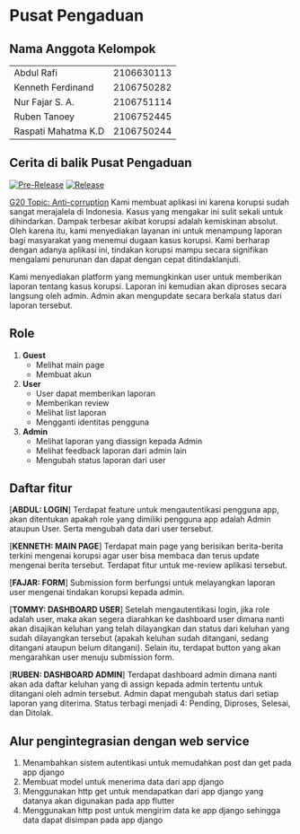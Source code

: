 # Pusat Pengaduan

## Nama Anggota Kelompok

<table>
<tr>
<td> Abdul Rafi </td> 
<td> 2106630113 </td> 
</tr>
<tr>
<td> Kenneth Ferdinand </td> 
<td> 2106750282 </td> 
</tr>
<tr>
<td> Nur Fajar S. A. </td> 
<td> 2106751114 </td> 
</tr>
<tr>
<td> Ruben Tanoey </td> 
<td> 2106752445 </td> 
</tr>
<tr>
<td> Raspati Mahatma K.D </td> 
<td> 2106750244 </td> 
</tr>
</table>


## Cerita di balik Pusat Pengaduan
[![Pre-Release](https://github.com/PBP-G20Project/flutter-pusat-pengaduan/tree/readme/actions/workflows/pre-release.yml/badge.svg)](https://github.com/PBP-G20Project/flutter-pusat-pengaduan/tree/readmeactions/workflows/pre-release.yml)
[![Release](https://github.com/PBP-G20Project/flutter-pusat-pengaduan/tree/readmeactions/workflows/release.yml/badge.svg)](https://github.com/PBP-G20Project/flutter-pusat-pengaduan/tree/readmeactions/workflows/release.yml)


[G20 Topic: Anti-corruption](https://www.oecd.org/g20/topics/anti-corruption/)
Kami membuat aplikasi ini karena korupsi sudah sangat merajalela di Indonesia. Kasus yang mengakar ini sulit sekali untuk dihindarkan. Dampak terbesar akibat korupsi adalah kemiskinan absolut. Oleh karena itu, kami menyediakan layanan ini untuk menampung laporan bagi masyarakat yang menemui dugaan kasus korupsi. Kami berharap dengan adanya aplikasi ini, tindakan korupsi mampu secara signifikan mengalami penurunan dan dapat dengan cepat ditindaklanjuti.

Kami menyediakan platform yang memungkinkan user untuk memberikan laporan tentang kasus korupsi. Laporan ini kemudian akan diproses secara langsung oleh admin. Admin akan mengupdate secara berkala status dari laporan tersebut.

## Role
1. **Guest**
    * Melihat main page
    * Membuat akun
3. **User**
    * User dapat memberikan laporan 
    * Memberikan review
    * Melihat list laporan
    * Mengganti identitas pengguna
4. **Admin**
    * Melihat laporan yang diassign kepada Admin
    * Melihat feedback laporan dari admin lain
    * Mengubah status laporan dari user

## Daftar fitur
[**ABDUL: LOGIN**] Terdapat feature untuk mengautentikasi pengguna app, akan ditentukan apakah role yang dimiliki pengguna app adalah Admin ataupun User. Serta mengubah data dari user tersebut.


[**KENNETH: MAIN PAGE**] Terdapat main page yang berisikan berita-berita terkini mengenai korupsi agar user bisa membaca dan terus update mengenai berita tersebut. Terdapat fitur untuk me-review aplikasi tersebut. 


[**FAJAR: FORM**] Submission form berfungsi untuk melayangkan laporan user mengenai tindakan korupsi kepada admin.


[**TOMMY: DASHBOARD USER**] Setelah mengautentikasi login, jika role adalah user, maka akan segera diarahkan ke dashboard user dimana nanti akan disajikan keluhan yang telah dilayangkan dan status dari keluhan yang sudah dilayangkan tersebut (apakah keluhan sudah ditangani, sedang ditangani ataupun belum ditangani). Selain itu, terdapat button yang akan mengarahkan user menuju submission form.


[**RUBEN: DASHBOARD ADMIN**] Terdapat dashboard admin dimana nanti akan ada daftar keluhan yang di assign kepada admin tertentu untuk ditangani oleh admin tersebut. Admin dapat mengubah status dari setiap laporan yang diterima. Status terbagi menjadi 4: Pending, Diproses, Selesai, dan Ditolak.

## Alur pengintegrasian dengan web service
1. Menambahkan sistem autentikasi untuk memudahkan post dan get pada app django
2. Membuat model untuk menerima data dari app django
3. Menggunakan http get untuk mendapatkan dari app django yang datanya akan digunakan pada app flutter
4. Menggunakan http post untuk mengirim data ke app django sehingga data dapat disimpan pada app django


